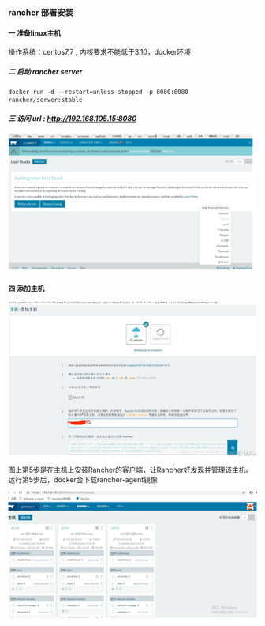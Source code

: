 ###      rancher 部署安装





#### 一   准备linux主机



操作系统：centos7.7  ,  内核要求不能低于3.10，docker环境





##### 二   启动 rancher server



```
docker run -d --restart=unless-stopped -p 8080:8080 rancher/server:stable
```





##### 三  访问 url :   http://192.168.105.15:8080







![](images/web.png)







#### 四   添加主机







![](images/添加主机.png)







图上第5步是在主机上安装Rancher的客户端，让Rancher好发现并管理该主机。运行第5步后，docker会下载rancher-agent镜像





![](images/web2.png)



